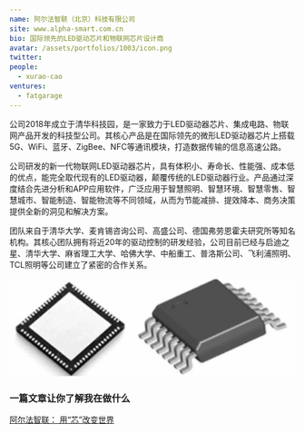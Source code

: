 ```yaml
---
name: 阿尔法智联（北京）科技有限公司
site: www.alpha-smart.com.cn
bio: 国际领先的LED驱动芯片和物联网芯片设计商
avatar: /assets/portfolios/1003/icon.png
twitter: 
people:
  - xurao-cao
ventures:
  - fatgarage
---
```

公司2018年成立于清华科技园，是一家致力于LED驱动器芯片、集成电路、物联网产品开发的科技型公司。其核心产品是在国际领先的微形LED驱动器芯片上搭载5G、WiFi、蓝牙、ZigBee、NFC等通讯模块，打造数据传输的信息高速公路。

公司研发的新一代物联网LED驱动器芯片，具有体积小、寿命长、性能强、成本低的优点，能完全取代现有的LED驱动器，颠覆传统的LED驱动器行业。产品通过深度结合先进分析和APP应用软件，广泛应用于智慧照明、智慧环境、智慧零售、智慧城市、智能制造、智能物流等不同领域，从而为节能减排、提效降本、商务决策提供全新的洞见和解决方案。

团队来自于清华大学、麦肯锡咨询公司、高盛公司、德国弗劳恩霍夫研究所等知名机构。其核心团队拥有将近20年的驱动控制的研发经验，公司目前已经与启迪之星、清华大学、麻省理工大学、哈佛大学、中船重工、普洛斯公司、飞利浦照明、TCL照明等公司建立了紧密的合作关系。

![Gospel](/assets/portfolios/1003/info.jpg)


### 一篇文章让你了解我在做什么

[阿尔法智联： 用“芯”改变世界](http://www.zgsjcn.com/70/9/2019-10-08/12884.html)